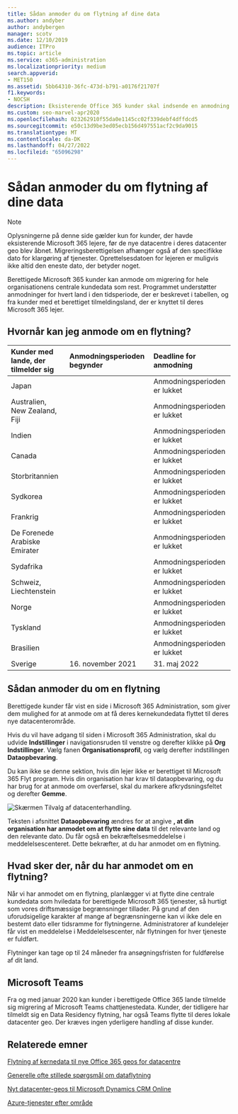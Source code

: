 ```yaml
---
title: Sådan anmoder du om flytning af dine data
ms.author: andyber
author: andybergen
manager: scotv
ms.date: 12/10/2019
audience: ITPro
ms.topic: article
ms.service: o365-administration
ms.localizationpriority: medium
search.appverid:
- MET150
ms.assetid: 5bb64310-36fc-473d-b791-a0176f21707f
f1.keywords:
- NOCSH
description: Eksisterende Office 365 kunder skal indsende en anmodning inden fristen for deres land for at få flyttet deres Microsoft 365-tjenester til deres nye geografiske område.
ms.custom: seo-marvel-apr2020
ms.openlocfilehash: 023262910f55da0e1145cc02f339debf4dffdcd5
ms.sourcegitcommit: e50c13d9be3ed05ecb156d497551acf2c9da9015
ms.translationtype: MT
ms.contentlocale: da-DK
ms.lasthandoff: 04/27/2022
ms.locfileid: "65096298"
---
```

# <a name="how-to-request-your-data-move"></a>Sådan anmoder du om flytning af dine data

> [!NOTE]
> Oplysningerne på denne side gælder kun for kunder, der havde eksisterende Microsoft 365 lejere, før de nye datacentre i deres datacenter geo blev åbnet. Migreringsberettigelsen afhænger også af den specifikke dato for klargøring af tjenester.  Oprettelsesdatoen for lejeren er muligvis ikke altid den eneste dato, der betyder noget.
  
Berettigede Microsoft 365 kunder kan anmode om migrering for hele organisationens centrale kundedata som rest.  Programmet understøtter anmodninger for hvert land i den tidsperiode, der er beskrevet i tabellen, og fra kunder med et berettiget tilmeldingsland, der er knyttet til deres Microsoft 365 lejer.
  
## <a name="when-can-i-request-a-move"></a>Hvornår kan jeg anmode om en flytning?

| Kunder med lande, der tilmelder sig | Anmodningsperioden begynder | Deadline for anmodning |
|:-----|:-----|:-----|
|Japan  | |Anmodningsperioden er lukket  |
|Australien, New Zealand, Fiji  | |Anmodningsperioden er lukket  |
|Indien  | |Anmodningsperioden er lukket  |
|Canada  | |Anmodningsperioden er lukket  |
|Storbritannien  | |Anmodningsperioden er lukket  |
|Sydkorea  | |Anmodningsperioden er lukket  |
|Frankrig  | |Anmodningsperioden er lukket  |
|De Forenede Arabiske Emirater  | |Anmodningsperioden er lukket  |
|Sydafrika  | |Anmodningsperioden er lukket  |
|Schweiz, Liechtenstein  | |Anmodningsperioden er lukket  |
|Norge  | |Anmodningsperioden er lukket  |
|Tyskland  | |Anmodningsperioden er lukket  |
|Brasilien  | |Anmodningsperioden er lukket  |
|Sverige  |16. november 2021  |31. maj 2022  |

## <a name="how-to-request-a-move"></a>Sådan anmoder du om en flytning

Berettigede kunder får vist en side i Microsoft 365 Administration, som giver dem mulighed for at anmode om at få deres kernekundedata flyttet til deres nye datacenterområde.  
  
Hvis du vil have adgang til siden i Microsoft 365 Administration, skal du udvide **Indstillinger** i navigationsruden til venstre og derefter klikke på **Org Indstillinger**.
Vælg fanen **Organisationsprofil**, og vælg derefter indstillingen **Dataopbevaring**.
  
Du kan ikke se denne sektion, hvis din lejer ikke er berettiget til Microsoft 365 Flyt program.  Hvis din organisation har krav til dataopbevaring, og du har brug for at anmode om overførsel, skal du markere afkrydsningsfeltet og derefter **Gemme**.
  
![Skærmen Tilvalg af datacenterhandling.](../media/dataresidencyflyoutae.jpg)
  
Teksten i afsnittet **Dataopbevaring** ændres for at angive **, at din organisation har anmodet om at flytte sine data** til det relevante land og den relevante dato. Du får også en bekræftelsesmeddelelse i meddelelsescenteret. Dette bekræfter, at du har anmodet om en flytning. 
  
## <a name="what-happens-after-requesting-a-move"></a>Hvad sker der, når du har anmodet om en flytning?

Når vi har anmodet om en flytning, planlægger vi at flytte dine centrale kundedata som hviledata for berettigede Microsoft 365 tjenester, så hurtigt som vores driftsmæssige begrænsninger tillader. På grund af den uforudsigelige karakter af mange af begrænsningerne kan vi ikke dele en bestemt dato eller tidsramme for flytningerne. Administratorer af kundelejer får vist en meddelelse i Meddelelsescenter, når flytningen for hver tjeneste er fuldført.
  
Flytninger kan tage op til 24 måneder fra ansøgningsfristen for fuldførelse af dit land.
  
## <a name="microsoft-teams"></a>Microsoft Teams

Fra og med januar 2020 kan kunder i berettigede Office 365 lande tilmelde sig migrering af Microsoft Teams chattjenestedata.  Kunder, der tidligere har tilmeldt sig en Data Residency flytning, har også Teams flytte til deres lokale datacenter geo.  Der kræves ingen yderligere handling af disse kunder.

## <a name="related-topics"></a>Relaterede emner

[Flytning af kernedata til nye Office 365 geos for datacentre](moving-data-to-new-datacenter-geos.md)

[Generelle ofte stillede spørgsmål om dataflytning](data-move-faq.yml)

[Nyt datacenter-geos til Microsoft Dynamics CRM Online](/power-platform/admin/new-datacenter-regions)
  
[Azure-tjenester efter område](https://azure.microsoft.com/regions/)
